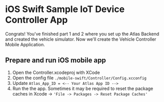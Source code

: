 
# iOS Swift Sample IoT Device Controller App

Congrats! You've finished part 1 and 2 where you set up the Atlas Backend and created the vehicle simulator. Now we'll create the Vehicle Controller Mobile Application. 

## Prepare and run iOS mobile app

1. Open the Controller.xcodeproj with XCode
2. Open the config file  ```./mobile-swift/Controller/Config.xcconfig```
3. Update ```Atlas_App_ID = <-- Your Atlas App ID -->```
4. Run the the app. Sometimes it may be required to reset the package caches in Xcode -> ```'File -> Packages -> Reset Package Caches'```
